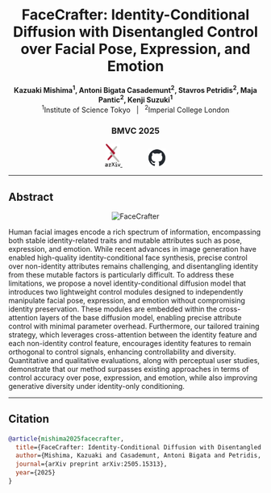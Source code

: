 <div align="center">

# FaceCrafter: Identity-Conditional Diffusion with Disentangled Control over Facial Pose, Expression, and Emotion



**Kazuaki Mishima<sup>1</sup>, Antoni Bigata Casademunt<sup>2</sup>, Stavros Petridis<sup>2</sup>, Maja Pantic<sup>2</sup>, Kenji Suzuki<sup>1</sup>**  
<sup>1</sup>Institute of Science Tokyo &nbsp;&nbsp;|&nbsp;&nbsp; <sup>2</sup>Imperial College London

### BMVC 2025

<div style="text-align: center;">
<a href="https://arxiv.org/abs/xxxx.xxxxx">
  <img src="images/arxiv-logomark@2x.png" width="6%" style="text-decoration: none;">
</a> &nbsp;&nbsp;&nbsp;&nbsp;&nbsp;&nbsp;&nbsp;&nbsp;&nbsp;&nbsp;&nbsp;&nbsp;
<a href="https://github.com/username/repo">
  <img src="images/github-mark.png" width="7%">
</a>
</div>

</div>


---

## Abstract

<div align="center">
  <img src="images/overview.png" alt="FaceCrafter" width="800">
</div>

Human facial images encode a rich spectrum of information, encompassing both stable identity-related traits and mutable attributes such as pose, 
expression, and emotion. While recent advances in image generation have enabled high-quality identity-conditional face synthesis, precise control 
over non-identity attributes remains challenging, and disentangling identity from these mutable factors is particularly difficult. 
To address these limitations, we propose a novel identity-conditional diffusion model that introduces two lightweight control modules 
designed to independently manipulate facial pose, expression, and emotion without compromising identity preservation. 
These modules are embedded within the cross-attention layers of the base diffusion model, enabling precise attribute control with minimal parameter overhead. 
Furthermore, our tailored training strategy, which leverages cross-attention between the identity feature and each non-identity control feature, 
encourages identity features to remain orthogonal to control signals, enhancing controllability and diversity. 
Quantitative and qualitative evaluations, along with perceptual user studies, demonstrate that our method surpasses existing approaches 
in terms of control accuracy over pose, expression, and emotion, while also improving generative diversity under identity-only conditioning.

---


## Citation
```bibtex
@article{mishima2025facecrafter,
  title={FaceCrafter: Identity-Conditional Diffusion with Disentangled Control over Facial Pose, Expression, and Emotion},
  author={Mishima, Kazuaki and Casademunt, Antoni Bigata and Petridis, Stavros and Pantic, Maja and Suzuki, Kenji},
  journal={arXiv preprint arXiv:2505.15313},
  year={2025}
}



